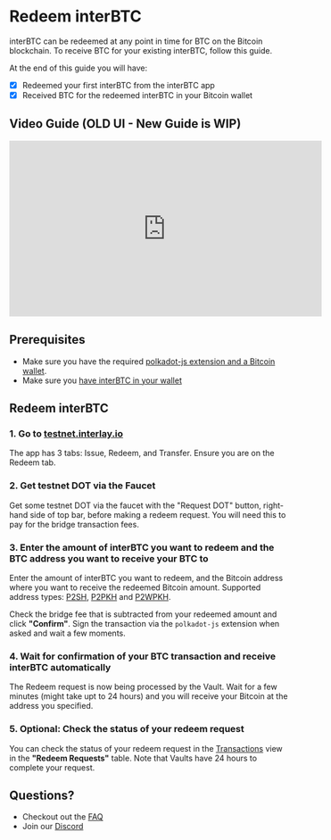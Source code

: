 # Redeem interBTC

interBTC can be redeemed at any point in time for BTC on the Bitcoin blockchain. To receive BTC for your existing interBTC, follow this guide.

At the end of this guide you will have:

- [x] Redeemed your first interBTC from the interBTC app
- [X] Received BTC for the redeemed interBTC in your Bitcoin wallet

## Video Guide (OLD UI - New Guide is WIP)

<iframe width="560" height="315" src="https://www.youtube.com/embed/-TZ2XUmXh9I" frameborder="0" allow="accelerometer; autoplay; clipboard-write; encrypted-media; gyroscope; picture-in-picture" allowfullscreen></iframe>

## Prerequisites

- Make sure you have the required [polkadot-js extension and a Bitcoin wallet](start/prereq.md).
- Make sure you [have interBTC in your wallet](guides/issue.md)

## Redeem interBTC

### 1. Go to [ testnet.interlay.io](https://testnet.interlay.io)

The app has 3 tabs: Issue, Redeem, and Transfer. Ensure you are on the Redeem tab.

### 2. Get testnet DOT via the Faucet

Get some testnet DOT via the faucet with the "Request DOT" button, right-hand side of top bar, before making a redeem request. You will need this to pay for the bridge transaction fees.

### 3. Enter the amount of interBTC you want to redeem and the BTC address you want to receive your BTC to

Enter the amount of interBTC you want to redeem, and the Bitcoin address where you want to receive the redeemed Bitcoin amount. Supported address types: [P2SH](https://en.bitcoin.it/wiki/P2SH), [P2PKH](https://en.bitcoin.it/wiki/P2PKH) and [P2WPKH](https://wiki.trezor.io/P2WPKH).

Check the bridge fee that is subtracted from your redeemed amount and click **"Confirm"**. Sign the transaction via the `polkadot-js` extension when asked and wait a few moments.

### 4. Wait for confirmation of your BTC transaction and receive interBTC automatically

The Redeem request is now being processed by the Vault. Wait for a few minutes (might take upt to 24 hours) and you will receive your Bitcoin at the address you specified.

### 5. Optional: Check the status of your redeem request

You can check the status of your redeem request in the [Transactions](https://testnet.interlay.io/transactions) view in the **"Redeem Requests"** table. Note that Vaults have 24 hours to complete your request.

## Questions?

- Checkout out the [FAQ](https://www.notion.so/interlay/Interlay-FAQ-5e3019b1cfd94f6693dc186e9640e607#277286bac5224dbbab565af4fe1ec5d5)
- Join our [Discord](https://discord.com/invite/KgCYK3MKSf)
